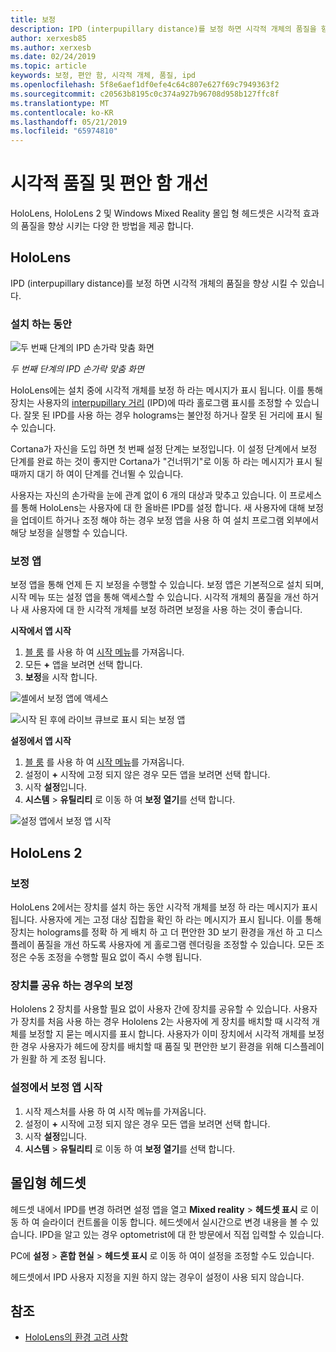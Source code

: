 ```yaml
---
title: 보정
description: IPD (interpupillary distance)를 보정 하면 시각적 개체의 품질을 향상 시킬 수 있습니다. HoloLens와 Windows Mixed Reality 모던 헤드셋은 IPD를 사용자 지정 하는 방법을 제공 합니다.
author: xerxesb85
ms.author: xerxesb
ms.date: 02/24/2019
ms.topic: article
keywords: 보정, 편안 함, 시각적 개체, 품질, ipd
ms.openlocfilehash: 5f8e6aef1df0efe4c64c807e627f69c7949363f2
ms.sourcegitcommit: c20563b8195c0c374a927b96708d958b127ffc8f
ms.translationtype: MT
ms.contentlocale: ko-KR
ms.lasthandoff: 05/21/2019
ms.locfileid: "65974810"
---
```

# <a name="improve-visual-quality-and-comfort"></a>시각적 품질 및 편안 함 개선
HoloLens, HoloLens 2 및 Windows Mixed Reality 몰입 형 헤드셋은 시각적 효과의 품질을 향상 시키는 다양 한 방법을 제공 합니다. 

## <a name="hololens"></a>HoloLens

IPD (interpupillary distance)를 보정 하면 시각적 개체의 품질을 향상 시킬 수 있습니다.

### <a name="during-setup"></a>설치 하는 동안

![두 번째 단계의 IPD 손가락 맞춤 화면](images/ipd-finger-alignment-300px.jpg)<br>

*두 번째 단계의 IPD 손가락 맞춤 화면*

HoloLens에는 설치 중에 시각적 개체를 보정 하 라는 메시지가 표시 됩니다. 이를 통해 장치는 사용자의 [interpupillary 거리](https://en.wikipedia.org/wiki/Interpupillary_distance) (IPD)에 따라 홀로그램 표시를 조정할 수 있습니다. 잘못 된 IPD를 사용 하는 경우 holograms는 불안정 하거나 잘못 된 거리에 표시 될 수 있습니다.

Cortana가 자신을 도입 하면 첫 번째 설정 단계는 보정입니다. 이 설정 단계에서 보정 단계를 완료 하는 것이 좋지만 Cortana가 "건너뛰기"로 이동 하 라는 메시지가 표시 될 때까지 대기 하 여이 단계를 건너뛸 수 있습니다.

사용자는 자신의 손가락을 눈에 관계 없이 6 개의 대상과 맞추고 있습니다. 이 프로세스를 통해 HoloLens는 사용자에 대 한 올바른 IPD를 설정 합니다. 새 사용자에 대해 보정을 업데이트 하거나 조정 해야 하는 경우 보정 앱을 사용 하 여 설치 프로그램 외부에서 해당 보정을 실행할 수 있습니다.

### <a name="calibration-app"></a>보정 앱

보정 앱을 통해 언제 든 지 보정을 수행할 수 있습니다. 보정 앱은 기본적으로 설치 되며, 시작 메뉴 또는 설정 앱을 통해 액세스할 수 있습니다. 시각적 개체의 품질을 개선 하거나 새 사용자에 대 한 시각적 개체를 보정 하려면 보정을 사용 하는 것이 좋습니다.

**시작에서 앱 시작**
1. [블 룸](gestures.md#bloom) 를 사용 하 여 [시작 메뉴](navigating-the-windows-mixed-reality-home.md#start-menu)를 가져옵니다.
2. 모든 **+** 앱을 보려면 선택 합니다.
3. **보정**을 시작 합니다.

![셸에서 보정 앱에 액세스](images/calibration-shell.png)

![시작 된 후에 라이브 큐브로 표시 되는 보정 앱](images/calibration-livecube-200px.png)

**설정에서 앱 시작**
1. [블 룸](gestures.md#bloom) 를 사용 하 여 [시작 메뉴](navigating-the-windows-mixed-reality-home.md#start-menu)를 가져옵니다.
2. 설정이 **+** 시작에 고정 되지 않은  경우 모든 앱을 보려면 선택 합니다.
3. 시작 **설정**입니다.
4. **시스템** > **유틸리티** 로 이동 하 여 **보정 열기**를 선택 합니다.

![설정 앱에서 보정 앱 시작](images/calibration-settings-500px.jpg)

## <a name="hololens-2"></a>HoloLens 2

### <a name="calibration"></a>보정 

HoloLens 2에서는 장치를 설치 하는 동안 시각적 개체를 보정 하 라는 메시지가 표시 됩니다. 사용자에 게는 고정 대상 집합을 확인 하 라는 메시지가 표시 됩니다. 이를 통해 장치는 holograms를 정확 하 게 배치 하 고 더 편안한 3D 보기 환경을 개선 하 고 디스플레이 품질을 개선 하도록 사용자에 게 홀로그램 렌더링을 조정할 수 있습니다. 모든 조정은 수동 조정을 수행할 필요 없이 즉시 수행 됩니다. 

### <a name="calibration-when-sharing-a-device"></a>장치를 공유 하는 경우의 보정 

Hololens 2 장치를 사용할 필요 없이 사용자 간에 장치를 공유할 수 있습니다. 사용자가 장치를 처음 사용 하는 경우 Hololens 2는 사용자에 게 장치를 배치할 때 시각적 개체를 보정할 지 묻는 메시지를 표시 합니다. 사용자가 이미 장치에서 시각적 개체를 보정 한 경우 사용자가 헤드에 장치를 배치할 때 품질 및 편안한 보기 환경을 위해 디스플레이가 원활 하 게 조정 됩니다.  

### <a name="launching-the-calibration-app-from-settings"></a>설정에서 보정 앱 시작
1. 시작 제스처를 사용 하 여 시작 메뉴를 가져옵니다.
2. 설정이 **+** 시작에 고정 되지 않은  경우 모든 앱을 보려면 선택 합니다.
3. 시작 **설정**입니다.
4. **시스템** > **유틸리티** 로 이동 하 여 **보정 열기**를 선택 합니다.

## <a name="immersive-headsets"></a>몰입형 헤드셋

헤드셋 내에서 IPD를 변경 하려면 설정 앱을 열고 **Mixed reality** > **헤드셋 표시** 로 이동 하 여 슬라이더 컨트롤을 이동 합니다. 헤드셋에서 실시간으로 변경 내용을 볼 수 있습니다. IPD을 알고 있는 경우 optometrist에 대 한 방문에서 직접 입력할 수 있습니다.

PC에 **설정** > **혼합 현실** > **헤드셋 표시** 로 이동 하 여이 설정을 조정할 수도 있습니다.

헤드셋에서 IPD 사용자 지정을 지원 하지 않는 경우이 설정이 사용 되지 않습니다.

## <a name="see-also"></a>참조
* [HoloLens의 환경 고려 사항](environment-considerations-for-hololens.md)
